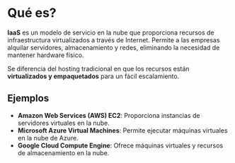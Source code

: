 # Qué es?
**IaaS** es un modelo de servicio en la nube que proporciona recursos de infraestructura virtualizados a través de Internet. Permite a las empresas alquilar servidores, almacenamiento y redes, eliminando la necesidad de mantener hardware físico. 

Se diferencia del hosting tradicional en que los recursos están **virtualizados y empaquetados** para un fácil escalamiento.

## Ejemplos
- **Amazon Web Services (AWS) EC2**: Proporciona instancias de servidores virtuales en la nube.
- **Microsoft Azure Virtual Machines**: Permite ejecutar máquinas virtuales en la nube de Azure.
- **Google Cloud Compute Engine**: Ofrece máquinas virtuales y recursos de almacenamiento en la nube.